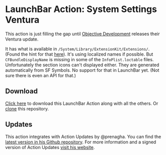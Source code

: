 # LaunchBar Action: System Settings Ventura

This action is just filling the gap until [Objective Development](https://www.obdev.at/index.html) releases their Ventura update. 

It has what is available in `‌/System/Library/ExtensionKit/Extensions/`. (Found the hint for that [here](https://gist.github.com/rmcdongit/f66ff91e0dad78d4d6346a75ded4b751?permalink_comment_id=4287036#gistcomment-4287036)). 
It's using localized names if possible. But `‌CFBundleDisplayName` is missing in some of the `‌InfoPlist.loctable` files. Unfortunately the section icons can't displayed either. They are generated automatically from SF Symbols. No support for that in LaunchBar yet. (Not sure there is even an API for that.)

## Download

[Click here](https://github.com/Ptujec/LaunchBar/archive/refs/heads/master.zip) to download this LaunchBar Action along with all the others. Or [clone](https://docs.github.com/en/repositories/creating-and-managing-repositories/cloning-a-repository) this repository.

## Updates

This action integrates with Action Updates by @prenagha. You can find the [latest version in his Github repository](https://github.com/prenagha/launchbar). For more information and a signed version of Action Updates [visit his website](https://renaghan.com/launchbar/action-updates/).